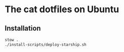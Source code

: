 # The cat dotfiles on Ubuntu

## Installation 

```sh 
stow .
./install-scripts/deploy-starship.sh
```

